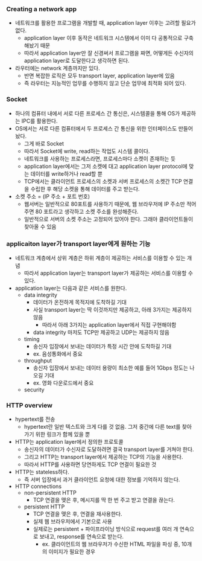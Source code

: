 ### Creating a network app
- 네트워크를 활용한 프로그램을 개발할 때, application layer 이후는 고려할 필요가 없다.
  - application layer 이후 동작은 네트워크 시스템에서 이미 다 공통적으로 구축해놨기 때문
  - 따라서 application layer만 잘 신경써서 프로그램을 짜면, 어떻게든 수신자의 application layer로 도달한다고 생각하면 된다.
- 라우터에는 network 계층까지만 있다.
  - 반면 복잡한 로직은 모두 transport layer, application layer에 있음
  - 즉 라우터는 지능적인 업무를 수행하지 않고 단순 업무에 최적화 되어 있다.

### Socket
- 하나의 컴퓨터 내에서 서로 다른 프로세스 간 통신은, 시스템콜을 통해 OS가 제공하는 IPC를 활용한다.
- OS에서는 서로 다른 컴퓨터에서 두 프로세스 간 통신을 위한 인터페이스도 만들어놨다.
  - 그게 바로 Socket
  - 따라서 Socket에 write, read하는 작업도 시스템 콜이다.
  - 네트워크를 사용하는 프로세스라면, 프로세스마다 소켓이 존재하는 듯 
  - application layer에서는 그저 소켓에 대고 application layer protocol에 맞는 데이터를 write하거나 read할 뿐
  - TCP에서는 클라이언트 프로세스의 소켓과 서버 프로세스의 소켓간 TCP 연결을 수립한 후 해당 소켓을 통해 데이터를 주고 받는다.
- 소켓 주소 = (IP 주소 + 포트 번호)
  - 웹서버는 일반적으로 80포트를 사용하기 때문에, 웹 브라우저에 IP 주소만 적어주면 80 포트라고 생각하고 소켓 주소를 완성해준다.
  - 일반적으로 서버의 소켓 주소는 고정되어 있어야 한다. 그래야 클라이언트들이 찾아올 수 있음

### applicaiton layer가 transport layer에게 원하는 기능
- 네트워크 계층에서 상위 계층은 하위 계층이 제공하는 서비스를 이용할 수 있는 개념
  - 따라서 application layer는 transport layer가 제공하는 서비스를 이용할 수 있다.
- application layer는 다음과 같은 서비스를 원한다.
  - data integrity
    - 데이터가 온전하게 목적지에 도착하길 기대
    - 사실 transport layer는 딱 이것까지만 제공하고, 아래 3가지는 제공하지 않음
      - 따라서 아래 3가지는 application layer에서 직접 구현해야함
    - data integrity 마저도 TCP만 제공하고 UDP는 제공하지 않음
  - timing
    - 송신자 입장에서 보내는 데이터가 특정 시간 안에 도착하길 기대
    - ex. 음성통화에서 중요
  - throughput
    - 송신자 입장에서 보내는 데이터 용량이 최소한 예를 들어 1Gbps 정도는 나오길 기대
    - ex. 영화 다운로드에서 중요
  - security

### HTTP overview
- hypertext를 전송
  - hypertext란 일반 텍스트와 크게 다를 것 없음. 그저 중간에 다른 text를 찾아가기 위한 링크가 함께 있을 뿐
- HTTP는 application layer에서 정의한 프로토콜
  - 송신자의 데이터가 수신자로 도달하려면 결국 transport layer를 거쳐야 한다.
  - 그리고 HTTP는 transport layer에서 제공하는 TCP의 기능을 사용한다.
  - 따라서 HTTP를 사용하면 당연하게도 TCP 연결이 필요한 것
- HTTP는 stateless하다.
  - 즉 서버 입장에서 과거 클라이언트 요청에 대한 정보를 기억하지 않는다.
- HTTP connections
  - non-persistent HTTP
    - TCP 연결을 맺은 후, 메시지를 딱 한 번 주고 받고 연결을 끊는다.
  - persistent HTTP
    - TCP 연결을 맺은 후, 연결을 재사용한다.
    - 실제 웹 브라우저에서 기본으로 사용
    - 실제로는 persistent + 파이프라이닝 방식으로 request를 여러 개 연속으로 보내고, response를 연속으로 받는다.
      - ex. 클라이언트의 웹 브라우저가 수신한 HTML 파일을 파싱 중, 10개의 이미지가 필요한 경우 
